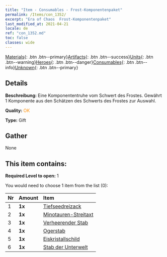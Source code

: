 ```yaml
---
title: "Item - Consumables - Frost-Komponentenpaket"
permalink: /Items/con_1352/
excerpt: "Era of Chaos  Frost-Komponentenpaket"
last_modified_at: 2021-04-21
locale: de
ref: "con_1352.md"
toc: false
classes: wide
---
```

 [Materials](/de/Items/){: .btn .btn--primary}[Artifacts](/de/Items/Artifacts/){: .btn .btn--success}[Units](/de/Items/Units/){: .btn .btn--warning}[Heroes](/de/Items/Heroes/){: .btn .btn--danger}[Consumables](/de/Items/Consumables/){: .btn .btn--info}[Unknown](/de/Items/Unknown/){: .btn .btn--primary}

## Details
 **Beschreibung:** Eine Komponententruhe vom Schwert des Frostes. Gewährt 1 Komponente aus den Schätzen des Schwerts des Frostes zur Auswahl.

 **Quality:** <span style="color: #FF8C00">OK</span>

 **Type:** Gift

## Gather

  None

## This item contains:

 **Required Level to open:** 1

 You would need to choose 1 item from the list (0):

  | Nr | Amount |     Item    |
  |:---|:-------|:------------|
  | 1 |  **1x** | [Tiefseedreizack](/de/Items/art_160/) |  | 
  | 2 |  **1x** | [Minotauren-Streitaxt](/de/Items/art_161/) |  | 
  | 3 |  **1x** | [Verheerender Stab](/de/Items/art_162/) |  | 
  | 4 |  **1x** | [Ogerstab](/de/Items/art_163/) |  | 
  | 5 |  **1x** | [Eiskristallschild](/de/Items/art_164/) |  | 
  | 6 |  **1x** | [Stab der Unterwelt](/de/Items/art_165/) |  | 
